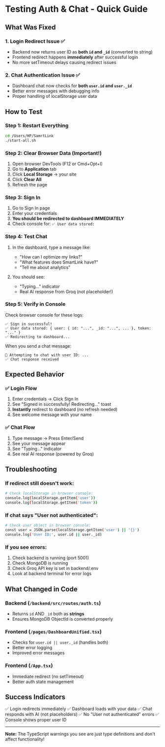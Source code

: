# Testing Auth & Chat - Quick Guide

## What Was Fixed

### 1. **Login Redirect Issue** ✅
- Backend now returns user ID as **both `id` and `_id`** (converted to string)
- Frontend redirect happens **immediately** after successful login
- No more setTimeout delays causing redirect issues

### 2. **Chat Authentication Issue** ✅
- Dashboard chat now checks for **both `user.id` and `user._id`**
- Better error messages with debugging info
- Proper handling of localStorage user data

## How to Test

### Step 1: Restart Everything
```bash
cd /Users/HP/SamrtLink
./start-all.sh
```

### Step 2: Clear Browser Data (Important!)
1. Open browser DevTools (F12 or Cmd+Opt+I)
2. Go to **Application** tab
3. Click **Local Storage** → your site
4. Click **Clear All**
5. Refresh the page

### Step 3: Sign In
1. Go to Sign In page
2. Enter your credentials
3. **You should be redirected to dashboard IMMEDIATELY**
4. Check console for: `✅ User data stored:`

### Step 4: Test Chat
1. In the dashboard, type a message like:
   - "How can I optimize my links?"
   - "What features does SmartLink have?"
   - "Tell me about analytics"

2. You should see:
   - "Typing..." indicator
   - Real AI response from Groq (not placeholder!)

### Step 5: Verify in Console
Check browser console for these logs:
```
✅ Sign in successful!
✅ User data stored: { user: { id: "...", _id: "...", ... }, token: "..." }
✅ Redirecting to dashboard...
```

When you send a chat message:
```
🔐 Attempting to chat with user ID: ...
✅ Chat response received
```

## Expected Behavior

### ✅ Login Flow
1. Enter credentials → Click Sign In
2. See "Signed in successfully! Redirecting..." toast
3. **Instantly** redirect to dashboard (no refresh needed)
4. See welcome message with your name

### ✅ Chat Flow
1. Type message → Press Enter/Send
2. See your message appear
3. See "Typing..." indicator
4. See real AI response (powered by Groq)

## Troubleshooting

### If redirect still doesn't work:
```bash
# Check localStorage in browser console:
console.log(localStorage.getItem('user'))
console.log(localStorage.getItem('token'))
```

### If chat says "User not authenticated":
```bash
# Check user object in browser console:
const user = JSON.parse(localStorage.getItem('user') || '{}')
console.log('User ID:', user.id || user._id)
```

### If you see errors:
1. Check backend is running (port 5001)
2. Check MongoDB is running
3. Check Groq API key is set in backend/.env
4. Look at backend terminal for error logs

## What Changed in Code

### Backend (`/backend/src/routes/auth.ts`)
- Returns `id` AND `_id` both as **strings**
- Ensures MongoDB ObjectId is converted properly

### Frontend (`/pages/DashboardUnified.tsx`)
- Checks for `user.id || user._id` (handles both)
- Better error logging
- Improved error messages

### Frontend (`/App.tsx`)
- Immediate redirect (no setTimeout)
- Better auth state management

## Success Indicators

✅ Login redirects immediately
✅ Dashboard loads with your data
✅ Chat responds with AI (not placeholders)
✅ No "User not authenticated" errors
✅ Console shows proper user ID

---
**Note:** The TypeScript warnings you see are just type definitions and don't affect functionality!

